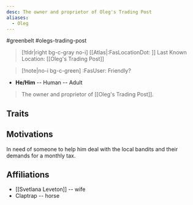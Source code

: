 ```yaml
---
desc: The owner and proprietor of Oleg's Trading Post
aliases:
  - Oleg
---
```

#greenbelt #olegs-trading-post
>[!tldr|right bg-c-gray no-i] [[Atlas|:FasLocationDot: ]] Last Known Location: [[Oleg's Trading Post]]

>[!note|no-i bg-c-green] :FasUser: Friendly?

- **He/Him** -- Human -- Adult

>The owner and proprietor of [[Oleg's Trading Post]].

## Traits


## Motivations
In need of someone to help him deal with the local bandits and their demands for a monthly tax.

## Affiliations
- [[Svetlana Leveton]] -- wife
- Claptrap -- horse